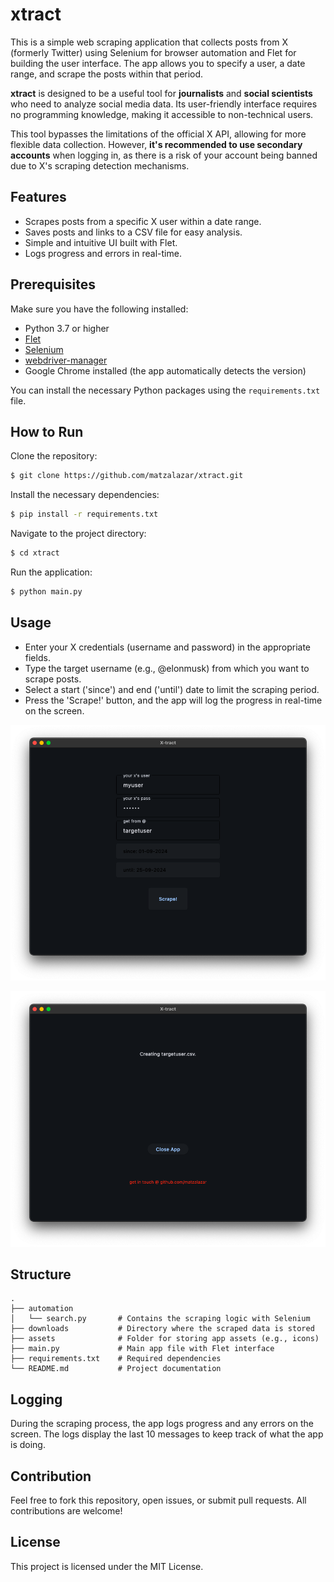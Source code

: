 # xtract

This is a simple web scraping application that collects posts from X (formerly Twitter) using Selenium for browser automation and Flet for building the user interface. The app allows you to specify a user, a date range, and scrape the posts within that period.

**xtract** is designed to be a useful tool for **journalists** and **social scientists** who need to analyze social media data. Its user-friendly interface requires no programming knowledge, making it accessible to non-technical users.

This tool bypasses the limitations of the official X API, allowing for more flexible data collection. However, **it's recommended to use secondary accounts** when logging in, as there is a risk of your account being banned due to X's scraping detection mechanisms.

## Features

- Scrapes posts from a specific X user within a date range.
- Saves posts and links to a CSV file for easy analysis.
- Simple and intuitive UI built with Flet.
- Logs progress and errors in real-time.

## Prerequisites

Make sure you have the following installed:

- Python 3.7 or higher
- [Flet](https://flet.dev/docs/install/)
- [Selenium](https://selenium-python.readthedocs.io/installation.html)
- [webdriver-manager](https://pypi.org/project/webdriver-manager/)
- Google Chrome installed (the app automatically detects the version)

You can install the necessary Python packages using the `requirements.txt` file.

## How to Run

Clone the repository:
```bash
$ git clone https://github.com/matzalazar/xtract.git
```

Install the necessary dependencies:
```bash
$ pip install -r requirements.txt
```

Navigate to the project directory:
```bash
$ cd xtract
```

Run the application:
```bash
$ python main.py
```

## Usage

- Enter your X credentials (username and password) in the appropriate fields.
- Type the target username (e.g., @elonmusk) from which you want to scrape posts.
- Select a start ('since') and end ('until') date to limit the scraping period.
- Press the 'Scrape!' button, and the app will log the progress in real-time on the screen.

![Screenshot](./assets/screenshot01.png)

![Screenshot](./assets/screenshot02.png)

## Structure

```plaintext
.
├── automation
│   └── search.py       # Contains the scraping logic with Selenium
├── downloads           # Directory where the scraped data is stored
├── assets              # Folder for storing app assets (e.g., icons)
├── main.py             # Main app file with Flet interface
├── requirements.txt    # Required dependencies
└── README.md           # Project documentation
```

## Logging

During the scraping process, the app logs progress and any errors on the screen. The logs display the last 10 messages to keep track of what the app is doing.

## Contribution

Feel free to fork this repository, open issues, or submit pull requests. All contributions are welcome! 

## License

This project is licensed under the MIT License.
